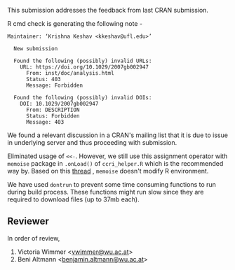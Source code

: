 This submission addresses the feedback from last CRAN submission.

R cmd check is generating the following note -

```         
Maintainer: ‘Krishna Keshav <kkeshav@ufl.edu>’
  
  New submission
  
  Found the following (possibly) invalid URLs:
    URL: https://doi.org/10.1029/2007gb002947
      From: inst/doc/analysis.html
      Status: 403
      Message: Forbidden
  
  Found the following (possibly) invalid DOIs:
    DOI: 10.1029/2007gb002947
      From: DESCRIPTION
      Status: Forbidden
      Message: 403
```

We found a relevant discussion in a CRAN's mailing list that it is due to issue in underlying server and thus proceeding with submission.

Eliminated usage of `<<-`. However, we still use this assignment operator with `memoise` package in `.onLoad()` of `ccri_helper.R` which is the recommended way by. Based on this [thread](https://github.com/r-lib/memoise/issues/76) , `memoise` doesn't modify R environment.

We have used `dontrun` to prevent some time consuming functions to run during build process. These functions might run slow since they are required to download files (up to 37mb each).

## Reviewer

In order of review,

1.  Victoria Wimmer \<[vwimmer\@wu.ac.at](mailto:vwimmer@wu.ac.at)\>
2.  Beni Altmann \<[benjamin.altmann\@wu.ac.at](mailto:benjamin.altmann@wu.ac.at)\>
